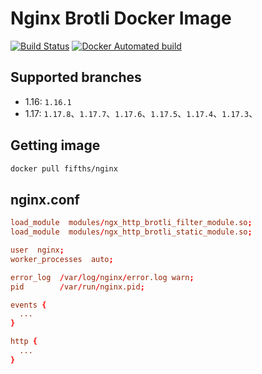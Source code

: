 # Nginx Brotli Docker Image

[![Build Status](https://travis-ci.org/fifths/nginx.svg?branch=master)](https://travis-ci.org/fifths/nginx)
[![Docker Automated build](https://img.shields.io/docker/automated/jrottenberg/ffmpeg.svg)](https://hub.docker.com/r/fifths/nginx)

## Supported branches 
- 1.16: `1.16.1`
- 1.17: `1.17.8`、`1.17.7`、`1.17.6`、`1.17.5`、`1.17.4`、`1.17.3`、


## Getting image

```sh
docker pull fifths/nginx
```

## nginx.conf

```conf 
load_module  modules/ngx_http_brotli_filter_module.so;
load_module  modules/ngx_http_brotli_static_module.so;

user  nginx;
worker_processes  auto;

error_log  /var/log/nginx/error.log warn;
pid        /var/run/nginx.pid;

events {
  ...
}

http {
  ...
}
```
